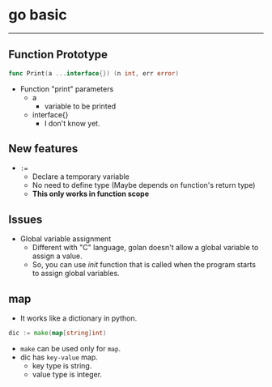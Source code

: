 
# go basic

---

## Function Prototype

```go
func Print(a ...interface{}) (n int, err error)
```

* Function "print" parameters
  * a
    * variable to be printed
  * interface{}
    * I don't know yet.


## New features

* `:=`
  * Declare a temporary variable
  * No need to define type (Maybe depends on function's return type)
  * **This only works in function scope**

## Issues

* Global variable assignment
  * Different with "C" language, golan doesn't allow a global variable
    to assign a value.
  * So, you can use *init* function that is called when the program starts
    to assign global variables.

## map

* It works like a dictionary in python.

```go
dic := make(map[string]int)
```

* `make` can be used only for `map`.
* dic has `key-value` map.
  * key type is string.
  * value type is integer.
